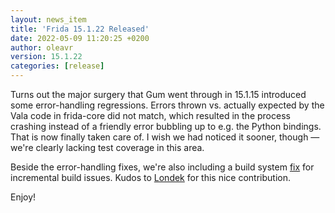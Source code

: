```yaml
---
layout: news_item
title: 'Frida 15.1.22 Released'
date: 2022-05-09 11:20:25 +0200
author: oleavr
version: 15.1.22
categories: [release]
---
```


Turns out the major surgery that Gum went through in 15.1.15 introduced some
error-handling regressions. Errors thrown vs. actually expected by the Vala code
in frida-core did not match, which resulted in the process crashing instead of a
friendly error bubbling up to e.g. the Python bindings. That is now finally
taken care of. I wish we had noticed it sooner, though — we're clearly lacking
test coverage in this area.

Beside the error-handling fixes, we're also including a build system [fix][] for
incremental build issues. Kudos to [Londek][] for this nice contribution.

Enjoy!


[fix]: https://github.com/frida/frida/commit/6a717d636a87c501327c77a70080b495556c8d25
[Londek]: https://github.com/londek
